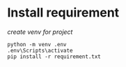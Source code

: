 # Install requirement
*create venv for project*
```
python -m venv .env
.env\Scripts\activate
pip install -r requirement.txt
```
